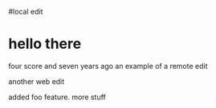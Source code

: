 #local edit 
# hello there

four score and seven years ago
an example of a remote edit

another web edit

added foo feature.
more stuff
